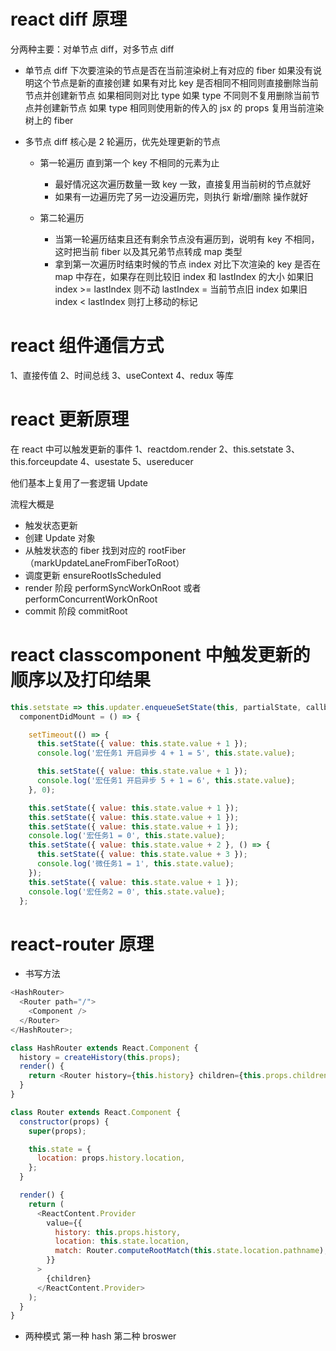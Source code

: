# react diff 原理

分两种主要：对单节点 diff，对多节点 diff

- 单节点 diff
  下次要渲染的节点是否在当前渲染树上有对应的 fiber 如果没有说明这个节点是新的直接创建
  如果有对比 key 是否相同不相同则直接删除当前节点并创建新节点
  如果相同则对比 type 如果 type 不同则不复用删除当前节点并创建新节点
  如果 type 相同则使用新的传入的 jsx 的 props 复用当前渲染树上的 fiber

- 多节点 diff
  核心是 2 轮遍历，优先处理更新的节点

  - 第一轮遍历
    直到第一个 key 不相同的元素为止

    - 最好情况这次遍历数量一致 key 一致，直接复用当前树的节点就好
    - 如果有一边遍历完了另一边没遍历完，则执行 新增/删除 操作就好

  - 第二轮遍历
    - 当第一轮遍历结束且还有剩余节点没有遍历到，说明有 key 不相同，这时把当前 fiber 以及其兄弟节点转成 map 类型
    - 拿到第一次遍历时结束时候的节点 index 对比下次渲染的 key 是否在 map 中存在，如果存在则比较旧 index 和 lastIndex 的大小
      如果旧 index >= lastIndex 则不动 lastIndex = 当前节点旧 index
      如果旧 index < lastIndex 则打上移动的标记

# react 组件通信方式

1、直接传值
2、时间总线
3、useContext
4、redux 等库

# react 更新原理

在 react 中可以触发更新的事件
1、reactdom.render
2、this.setstate
3、this.forceupdate
4、usestate
5、usereducer

他们基本上复用了一套逻辑 Update

流程大概是

- 触发状态更新
- 创建 Update 对象
- 从触发状态的 fiber 找到对应的 rootFiber（markUpdateLaneFromFiberToRoot）
- 调度更新 ensureRootIsScheduled
- render 阶段 performSyncWorkOnRoot 或者 performConcurrentWorkOnRoot
- commit 阶段 commitRoot

# react classcomponent 中触发更新的顺序以及打印结果

```javascript
this.setstate => this.updater.enqueueSetState(this, partialState, callback, 'setState');
  componentDidMount = () => {

    setTimeout(() => {
      this.setState({ value: this.state.value + 1 });
      console.log('宏任务1 开启异步 4 + 1 = 5', this.state.value);

      this.setState({ value: this.state.value + 1 });
      console.log('宏任务1 开启异步 5 + 1 = 6', this.state.value);
    }, 0);

    this.setState({ value: this.state.value + 1 });
    this.setState({ value: this.state.value + 1 });
    this.setState({ value: this.state.value + 1 });
    console.log('宏任务1 = 0', this.state.value);
    this.setState({ value: this.state.value + 2 }, () => {
      this.setState({ value: this.state.value + 3 });
      console.log('微任务1 = 1', this.state.value);
    });
    this.setState({ value: this.state.value + 1 });
    console.log('宏任务2 = 0', this.state.value);
  };
```

# react-router 原理

- 书写方法

```javascript
<HashRouter>
  <Router path="/">
    <Component />
  </Router>
</HashRouter>;

class HashRouter extends React.Component {
  history = createHistory(this.props);
  render() {
    return <Router history={this.history} children={this.props.children} />;
  }
}

class Router extends React.Component {
  constructor(props) {
    super(props);

    this.state = {
      location: props.history.location,
    };
  }

  render() {
    return (
      <ReactContent.Provider
        value={{
          history: this.props.history,
          location: this.state.location,
          match: Router.computeRootMatch(this.state.location.pathname),
        }}
      >
        {children}
      </ReactContent.Provider>
    );
  }
}
```

- 两种模式 第一种 hash 第二种 broswer
